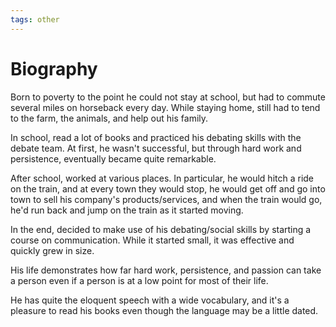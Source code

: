```yaml
---
tags: other
---
```


# Biography

Born to poverty to the point he could not stay at school, but had to commute several miles on horseback every day. While staying home, still had to tend to the farm, the animals, and help out his family.

In school, read a lot of books and practiced his debating skills with the debate team. At first, he wasn't successful, but through hard work and persistence, eventually became quite remarkable.

After school, worked at various places. In particular, he would hitch a ride on the train, and at every town they would stop, he would get off and go into town to sell his company's products/services, and when the train would go, he'd run back and jump on the train as it started moving.

In the end, decided to make use of his debating/social skills by starting a course on communication. While it started small, it was effective and quickly grew in size.

His life demonstrates how far hard work, persistence, and passion can take a person even if a person is at a low point for most of their life.

He has quite the eloquent speech with a wide vocabulary, and it's a  pleasure to read his books even though the language may be a little dated.